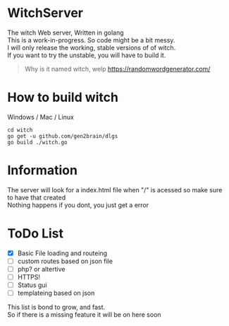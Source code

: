 # WitchServer
The witch Web server, Written in golang<br>
This is a work-in-progress. So code might be a bit messy.<br>
I will only release the working, stable versions of of witch.<br>
If you want to try the unstable, you will have to build it.<br>
> Why is it named witch, welp https://randomwordgenerator.com/

# How to build witch
Windows / Mac / Linux
```
cd witch
go get -u github.com/gen2brain/dlgs
go build ./witch.go
```

# Information
The server will look for a index.html
file when "/" is acessed so make sure to have that created<br>
Nothing happens if you dont, you just get a error

# ToDo List

- [x] Basic File loading and routeing
- [ ] custom routes based on json file
- [ ] php? or altertive
- [ ] HTTPS!
- [ ] Status gui
- [ ] templateing based on json

This list is bond to grow, and fast. <br>
So if there is a missing feature it will be on here soon

